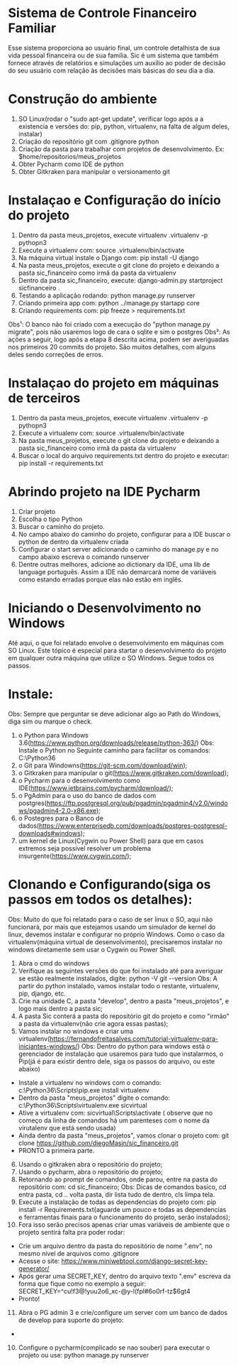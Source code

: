 # Sistema de Controle Financeiro Familiar

Esse sistema proporciona ao usuário final, um controle detalhista de sua vida pessoal financeira ou de sua família.
Sic é um sistema que também fornece através de relatórios e simulações um auxílio ao poder de decisão do seu usuário
com relação às decisões mais básicas do seu dia a dia.


# Construção do ambiente

1. SO Linux(rodar o "sudo apt-get update", verificar logo após a a existencia e versões do: pip, python, virtualenv,
 na falta de algum deles, instalar)
2. Criação do repositório git com .gitignore python
3. Criação da pasta para trabalhar com projetos de desenvolvimento. Ex: $home/repositorios/meus_projetos
4. Obter Pycharm como IDE de python
5. Obter Gitkraken para manipular o versionamento git


# Instalaçao e Configuração do início do projeto

1. Dentro da pasta meus_projetos, execute virtualenv .virtualenv -p pythopn3
2. Execute a virtualenv com: source .virtualenv/bin/activate
3. Na máquina virtual instale o Django com: pip install -U django
4. Na pasta meus_projetos, execute o git clone do projeto e deixando a pasta sic_financeiro como irmã da pasta da virtualenv
5. Dentro da pasta sic_financeiro, execute: django-admin.py startproject sicfinanceiro .
6. Testando a aplicação rodando: python manage.py runserver
7. Criando primeira app com: python ../manage.py startapp core
8. Criando requirements com: pip freeze > requirements.txt

Obs¹: O banco não foi criado com a execução do "python manage.py migrate", pois não usaremos logo de cara o sqlite e sim o postgres
Obs²: As ações a seguir, logo após a etapa 8 descrita acima, podem ser averiguadas nos primeiros 20 commits do projeto.
São muitos detalhes, com alguns deles sendo correções de erros.


# Instalaçao do projeto em máquinas de terceiros

1. Dentro da pasta meus_projetos, execute virtualenv .virtualenv -p pythopn3
2. Execute a virtualenv com: source .virtualenv/bin/activate
3. Na pasta meus_projetos, execute o git clone do projeto e deixando a pasta sic_financeiro como irmã da pasta da virtualenv
4. Buscar o local do arquivo requirements.txt dentro do projeto e executar: pip install -r requirements.txt


# Abrindo projeto na IDE Pycharm

1. Criar projeto
2. Escolha o tipo Python
3. Buscar o caminho do projeto.
4. No campo abaixo do caminho do projeto, configurar para a IDE buscar o python de dentro da virtualenv criada
5. Configurar o start server adicionando o caminho do manage.py e no campo abaixo escreva o comando runserver
6. Dentre outras melhores, adicione ao dictionary da IDE, uma lib de language português. Assim a IDE não demarcará
nome de variáveis como estando erradas porque elas não estão em inglês.


# Iniciando o Desenvolvimento no Windows

Até aqui, o que foi relatado envolve o desenvolvimento em máquinas com SO Linux. Este tópico é especial para startar o desenvolvimento do projeto em qualquer outra máquina que utilize o SO Windows. Segue todos os passos.

# Instale:
Obs: Sempre que perguntar se deve adicionar algo ao Path do Windows, diga sim ou marque o check.
1. o Python para Windows 3.6(https://www.python.org/downloads/release/python-363/)
Obs: Instale o Python no Seguinte caminho para facilitar os comandos: C:\Python36
2. o Git para Windowns(https://git-scm.com/download/win);
3. o Gitkraken para manipular o git(https://www.gitkraken.com/download); 
4. o Pycharm para o desenvolvimento como IDE(https://www.jetbrains.com/pycharm/download/); 
5. o PgAdmin para o uso do banco de dados com postgres(https://ftp.postgresql.org/pub/pgadmin/pgadmin4/v2.0/windows/pgadmin4-2.0-x86.exe);
6. o Postegres para o Banco de dados(https://www.enterprisedb.com/downloads/postgres-postgresql-downloads#windows);
7. um kernel de Linux(Cygwin ou Power Shell) para que em casos extremos seja possível resolver um problema insurgente(https://www.cygwin.com/);

# Clonando e Configurando(siga os passos em todos os detalhes):
Obs: Muito do que foi relatado para o caso de ser linux o SO, aqui não funcionará, por mais que estejamos usando um simulador de kernel do linux, devemos instalar e configurar no próprio Windows. Como o caso da virtualenv(máquina virtual de desenvolvimento), precisaremos instalar no windows diretamente sem usar o Cygwin ou Power Shell.
1. Abra o cmd do windows
2. Verifique as seguintes versões do que foi instalado até para averiguar se estão realmente instalados, digite:
python -V
git --version
Obs: A partir do python instalado, vamos instalar todo o restante, virtualenv, pip, django, etc.
3. Crie na unidade C, a pasta "develop", dentro a pasta "meus_projetos", e logo mais dentro a pasta sic;
4. A pasta Sic conterá a pasta do repositório git do projeto e como "irmão" a pasta da virtualenv(não crie agora essas pastas);
5. Vamos instalar no windows e criar uma virtualenv(https://fernandofreitasalves.com/tutorial-virtualenv-para-iniciantes-windows/)
Obs: Dentro do python para windows está o gerenciador de instalação que usaremos para tudo que instalarmos, o Pip(já é para existir dentro dele, siga os passos do arquivo, ou este abaixo)
 - Instale a virtualenv no windows com o comando: c:\Python36\Scripts\pip.exe install virtualenv
 - Dentro da pasta "meus_projetos" digite o comando: c:\Python36\Scripts\virtualenv.exe sicvirtual
 - Ative a virtualenv com: sicvirtual\Scripts\activate ( observe que no começo da linha de comandos há um parenteses com o nome da virutalenv que está sendo usada)
 - Ainda dentro da pasta "meus_projetos", vamos clonar o projeto com: git clone https://github.com/diegoMasin/sic_financeiro.git
 - PRONTO a primeira parte.
 6. Usando o gitkraken abra o repositório do projeto;
 7. Usando o pycharm, abra o repositório do projeto;
 8. Retornando ao prompt de comandos, onde parou, entre na pasta do repositório com: cd sic_financeiro;
 Obs: Dicas de comandos basico, cd entra pasta, cd .. volta pasta, dir lista tudo de dentro, cls limpa tela.
 9. Execute a instalação de todas as dependencias do projeto com: pip install -r Requirements.txt(aguarde um pouco e todas as dependencias e ferramentas finais para o funcionamento do projeto, serão instalados);
10. Fora isso serão precisos apenas criar umas variáveis de ambiente que o projeto sentirá falta pra poder rodar:
 - Crie um arquivo dentro da pasta do repositório de nome ".env", no mesmo nível de arquivos como .gitignore
 - Acesse o site: https://www.miniwebtool.com/django-secret-key-generator/
 - Após gerar uma SECRET_KEY, dentro do arquivo texto ".env" escreva da forma que fique como no exemplo a seguir: SECRET_KEY=^cu!f3@!yuu2$%4u8)zw!$o6_xc-@y-l(fpl#6o0rf-tz$6gt4
 - Pronto!
11. Abra o PG admin 3 e crie/configure um server com um banco de dados de develop para suporte do projeto:
 - 
10. Configure o pycharm(complicado se nao souber) para executar o projeto ou use: python manage.py runserver
